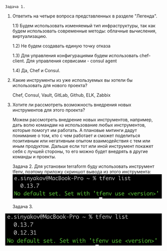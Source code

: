     Задача 1. 

1) Ответить на четыре вопроса представленных в разделе "Легенда".
    
    1.1) Будем использовать изменяемый тип инфраструктуры, так как будем использовать современные методы: облачные вычисления, виртуализацию.
    
    1.2) Не будем создавать единую точку отказа
    
    1.3) Для управления конфигурациями будем использовать chef-client. Для управления сервисами - consul agent
    
    1.4) Да, Chef и Consul.

2) Какие инструменты из уже используемых вы хотели бы использовать для нового проекта?
    
    Chef, Consul, Vault, GitLab, Github, ELK, Zabbix
	
3) Хотите ли рассмотреть возможность внедрения новых инструментов для этого проекта?

    Можем рассмотреть внедрение новых инструментов, например, дать волю командам на использование любых инструментов, которые помогут им работать. А плановые митинги дадут понимание о том, кто с чем работает и сможет поделиться позитивным или негативным опытом взаимодействия с тем или иным продуктом. Дальше если тот или иной инструмент покажет себя с лучшей стороны, то его можно будет внедрять в другие команды и проекты.




      Задача 2.
Для установки terraform буду использовать инструмент tfenv, поэтому приложу скриншот вывода из этого инструмента:
![Screenshot](7.1-2.png)

      Задача 3.

![Screenshot](7.1-3.png)